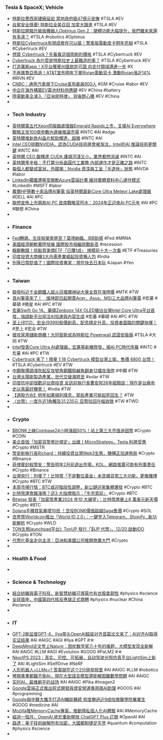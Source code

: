 ### Tesla & SpaceX; Vehicle
- [特斯拉墨西哥建廠延宕 當地政府砸47億元安撫](https://ec.ltn.com.tw/article/breakingnews/4521751) #TSLA #EV
- [自駕安全隱憂! 特斯拉全美召回 加拿大跟進](https://tw.news.yahoo.com/自駕安全隱憂-特斯拉全美召回-加拿大跟進-083138255.html) #TSLA #EV
- [特斯拉開箱升級版機器人Optimus Gen 2：硬體功能大幅提升，我們離未來還有多遠？](https://www.thenewslens.com/article/196111) #TSLA #robotics #Optimus
- [特斯拉Cybertruck有現成套件可以裝！警車版電動皮卡明年亮相](https://today.line.me/tw/v2/article/l26OPMe) #TSLA #Cybertruck #EV
- [想買 Cybertruck？先看看這個雨刷的價格](https://ccc.technews.tw/2023/12/15/tesla-cybertruck-wiper-cost/) #TSLA #Cybertruck #EV
- [Cybertruck 為什麼是特斯拉史上最難造的車？](https://technews.tw/2023/12/15/cybertruck-history/) #TSLA #Cybertruck #EV
- [打造萬能app！X平台獲賓州匯款許可證 向支付領域邁進一步](https://news.cnyes.com/news/id/5411039) #X
- [不再單靠亞馬遜！AT&T宣布明年下單Rivian電動貨卡 激勵Rivian漲近14%](https://news.cnyes.com/news/id/5411040) #RIVN #EV
- [CNBC：通用汽車旗下Cruise宣布裁員900人](https://m.cnyes.com/news/id/5411000) #GM #Cruise #labor #EV
- [中企在海外構築EV電池材料供應鏈](https://zh.cn.nikkei.com/china/ccompany/54248-2023-12-15-05-00-00.html) #EV #China #battery
- [陸電動車企湧入「亞洲底特律」 背後野心曝](https://www.ctee.com.tw/news/20231214701689-430804) #EV #China
-
- ### Tech Industry
- [英特爾第五代Xeon伺服器處理器Emerald Rapids上市，支援AI Everywhere戰略主攻100億參數內邊緣推論市場](https://www.ithome.com.tw/news/160320) #INTC #AI #edge
- [英特爾推新款AI晶片較勁輝達、超微](https://www.ctee.com.tw/news/20231215700410-430704) #INTC #AI
- [Intel CEO挑戰NVIDIA，認為CUDA技術將會被淘汰，Intel的AI 推論技術更關鍵](https://www.techbang.com/posts/111869-intels-nvidia-cuda) #INTC #AI
- [英特爾 CEO 酸輝達 CUDA 護城河淺又小，業界都想消滅](https://technews.tw/2023/12/15/intel-ceo-attacks-nvidia-on-ai-the-entire-industry-is-motivated-to-eliminate-the-cuda-market/) #INTC #AI
- [英特爾季辛格：不打算分拆晶圓代工業務 內部運作才是正確之路](https://news.cnyes.com/news/id/5411041) #INTC
- [每個人都變成富翁，外媒揭：Nvidia 資深員工呈「半退休」狀態](https://technews.tw/2023/12/15/senior-staff-half-retire-in-nvidia/) #NVDA #labor
- [LinkedIn擱置遷移至微軟Azure雲端計畫 維持實體資料中心運作模式](https://m.cnyes.com/news/id/5410866) #LinkedIn #MSFT #labor
- [戴爾HP等數十家品牌AI筆電 採英特爾最新Core Ultra Meteor Lake處理器](https://news.cnyes.com/news/id/5411046) #DELL #AI #PC
- [聯想宣佈上市兩款AI PC 首席戰略官阿木：2024年正迎來AI PC元年](https://portal.sina.com.hk/technology/sina/2023/12/15/671401/聯想宣佈上市兩款ai-pc-首席戰略官阿木：2024年正迎來ai-pc/) #AI #PC #聯想 #China
-
- ### Finance
- [Fed轉鴿、生技股榮景將至？莫德納飆、IBB勁揚](https://www.moneydj.com/kmdj/news/newsviewer.aspx?a=f4af17f6-1690-4ec8-927a-9fbe80ea79f1) #Fed #MRNA
- [美國經濟朝軟著陸發展 國際股市相繼挑戰新高](https://m.cnyes.com/news/id/5411281) #recession
- [睏霸數錢！低點買美債ETF「已賺1成」 規模前十大一次看](https://www.ctee.com.tw/news/20231214700978-430403) #ETF #Treasuries
- [印度投資大商機3大內需產業崛起投資懶人包](https://www.wealth.com.tw/articles/3bf48945-041e-4bf2-90ea-90fcfdc37382) #India
- [別等日幣貶值了！國際投資專家：現在快去日本玩](https://www.gvm.com.tw/article/108455) #Japan #Yen
-
- ### Taiwan
- [聯發科近千金鋼鐵人超火這檔爆神祕大量全買在漲停價](https://www.ctee.com.tw/news/20231215701147-430201) #MTK #TW
- [真AI筆電來了！　燦坤即日起開賣Acer、Asus、MSI三大品牌AI筆電](https://tw.nextapple.com/finance/20231215/4AF1FA0778789C986E03A47FCE7062FE) #宏碁 #華碩 #微星 #AI #PC #TW
- [宏碁Swifi Go 14、華碩Zenboox 14X OLED搶佔台灣Intel Core Ultra平台首發，強調新平台挹注AI加速與內容生成](https://www.cool3c.com/article/205553) #宏碁 #華碩 #AI #PC #TW
- [至上(8112)、宏全(9399)股價創高，配息穩定升高，投資者面臨的關鍵抉擇！](https://uanalyze.com.tw/articles/829034236) #至上 #宏全 #TW
- [搶攻家用儲能商機！大同智能成為特斯拉 Powerwall 認證安裝廠](https://finance.technews.tw/2023/12/14/powerwall/) #TSLA #大同 #TW
- [Intel發表Core Ultra AI處理器，宏碁等新機齊發，揭AI PC時代序幕](https://tw.stock.yahoo.com/news/intel發表core-ultra-ai處理器-宏碁等新機齊發-揭ai-064401054.html) #INTC #宏碁 #AI #PC #TW
- [Cybertruck 來了！限量 1:18 Cybertruck 模型台灣上架、售價 6800 台幣！](https://www.carstuff.com.tw/car-news/item/39163-cybertruck-1-18-cybertruck-6800.html) #TSLA #Cybertruck #EV #TW
- [中鋼盤價調漲吹起反攻號角鋼鐵股鹹魚翻身12檔攻漲停](https://www.ctee.com.tw/news/20231215700636-430201) #中鋼 #TW
- [台灣太陽能製造產業，世代交替潮將至](https://technews.tw/2023/12/15/taiwans-solar-manufacturing-industry-is-facing-a-generational-change/) #solar #TW
- [印度抗中卻很歡迎台商投資 友訊前執行長曹安邦26年經驗談：現在是台廠有史以來最好機會！](https://www.wealth.com.tw/articles/e7a4258d-6ca0-404c-93b8-47c413f16734) #India #TW
- [【選股方向】明年如果順利降息，那些產業可能起死回生？](https://uanalyze.com.tw/articles/168884234) #TW
- [〈台幣〉一度升近1角觸及31.235元 亞幣拉回升幅收斂](https://news.cnyes.com/news/id/5411130) #TW #TWD
-
- ### Crypto
- [$BONK上線Coinbase24小時漲超50%！站上第三大市值迷因幣](https://www.blocktempo.com/bonk-list-on-coinbase-24-hours-rise-over-50-become-3rd-marketcap-memecoin/) #Crypto #COIN
- [美企首個「加密貨幣會計規定」出爐！MicroStrategy、Tesla 料將受惠](https://blockcast.it/2023/12/14/crypto-to-be-measured-at-fair-value-under-first-us-crypto-accounting-rules/) #Crypto #MSTR
- [幣安新執行長Richard：持續投資台灣Web3生態，機構正加速佈局](https://www.blocktempo.com/binance-ceo-richard-teng-said-will-continue-to-invest-in-taiwan-web3-ecosystem/) #Crypto #Binance
- [菲律賓封殺幣安：警告明年2月前退出市場，KOL、網路推廣可能有刑事責任](https://www.blocktempo.com/binance-needs-to-exit-philippines-within-3-months/) #Crypto #Binance
- [台灣央行：別傻了！比特幣「不是數位黃金」未具備貨幣三大功能，更像賭博](https://www.blocktempo.com/taiwan-central-bank-on-btc-and-gold/) #Crypto #BTC #TW
- [本周市場行情：BTC或迎階段性調整，新公鏈迎來集體爆發](https://m.cnyes.com/news/id/5411693) #Crypto #BTC
- [比特幣還會飆漲嗎？這3 大指標暗示：「牛市當前」](https://blockcast.it/2023/12/15/3-indicators-suggest-bitcoin-has-plenty-of-upside-left/) #Crypto #BTC
- [Bitwise 發表「加密幣產業2024 年10 大展望」：比特幣將衝上8 萬美元新天價](https://blockcast.it/2023/12/14/bitwise-predicts-bitcoin-at-80000-in-2024/) #Crypto #BTC
- [Solana手機買氣暴增10倍 ！空投BONK價值超越Saga售價](https://www.blocktempo.com/solanamobile-saga-sales-have-10xd-in-the-past-48-hours/) #Crypto #SOL
- [世界幣Worldcoin推出「World ID 2.0」：一鍵登入Telegram、Shopify…新功能解析](https://www.blocktempo.com/worldcoin-launches-world-id-2-0-integrated-app-store/) #Crypto #WLD
- [TON生態launchpad平台》TonUP 發行「$UP 代幣」、12/20 啟動IDO](https://www.blocktempo.com/ido-of-tonup-up-token-is-slated-to-launch-on-the-dec-20th/) #Crypto #TON
- [代幣化基金走向主流：亞洲和美國公司推開商業大門](https://www.blocktempo.com/tokenised-funds-go-mainstream-asia-and-us-lead-adoption-race/) #Crypto
-
- ### Health & Food
-
- ### Science & Technology
- [結合紡織與電子科技，新智慧紡織可導電也有衣服柔韌性](https://technews.tw/2023/12/13/conductivity-and-flexibility/) #physics #science
- [全球首座，中國第四代核反應爐正式商轉](https://technews.tw/2023/12/14/cn-nuclear-iv-htr-pm/) #physics #nuclear #China #science
-
- ### IT
- [GPT-2能监督GPT-4，Ilya带头OpenAI超级对齐首篇论文来了：AI对齐AI取得实证结果](https://www.jiqizhixin.com/articles/2023-12-15-5) #AI #AIGC #AGI #Ilya #GPT #☆
- [DeepMind论文登上Nature：困扰数学家几十年的难题，大模型发现全新解](https://www.jiqizhixin.com/articles/2023-12-15-4) #AI #AIGC #LLM #AGI #Evolution #GOOG #PaLM2 #☆
- [NeurIPS 2023｜真实、可控、可拓展，自动驾驶光照仿真平台LightSim上新了](https://www.jiqizhixin.com/articles/2023-12-15-2) #AI #LightSim #SelfDrive #NeRF
- [人形机器人+LLMs=? 答案就在这个2分钟视频里](https://www.jiqizhixin.com/articles/2023-12-15) #AI #AIGC #LLM #robotics
- [琴棋書畫都難不倒AI，現在大型語言模型還能解困難數學問題](https://www.ithome.com.tw/news/160354) #AI #AIGC
- [实时AI，最难躺平的战场](https://www.jiqizhixin.com/articles/2023-12-14-8) #AI #AIGC #Pika #Imagen2
- [Google雲端正式推出程式開發與資安營運專用兩AI助理](https://www.ithome.com.tw/news/160348) #GOOG #AI #programming
- [Google與中醫大攜手打造AI輔助醫師 程度勝過近9成哈佛醫學院畢業生](https://tw.news.yahoo.com/google與中醫大攜手打造ai輔助醫師-程度勝過近9成哈佛醫學院畢業生-081000552.html) #GOOG #medicine #AI
- [Mozilla推MemoryCache專案，推動隱私個人化AI體驗](https://www.ithome.com.tw/news/160347) #AI #MemoryCache
- [經過一個月，OpenAI 終於重新開放 ChatGPT Plus 訂閱](https://www.kocpc.com.tw/archives/524759) #OpenAI #AI
- [路透：量子技術破解所有加密，大國都盼捷足先登](https://infosecu.technews.tw/2023/12/15/quantum-competition-between-countries/) #quantum #computation #physics #science
-

